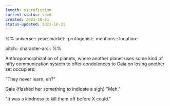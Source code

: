 ```yaml
---
length: microfiction
current-status: seed
created: 2021-10-31
status-updated: 2021-10-31
---
```

%%
universe:: 
year:
market::
protagonist::
mentions::
location::

pitch:: 
character-arc::
%% 

Anthropomorphization of planets, where another planet uses some kind of nifty communication system to offer condolences to Gaia on losing another set occupiers: 

"They never learn, eh?" 

Gaia {flashed her something to indicate a sigh} "Meh." 

"It was a kindness to kill them off before X could." 